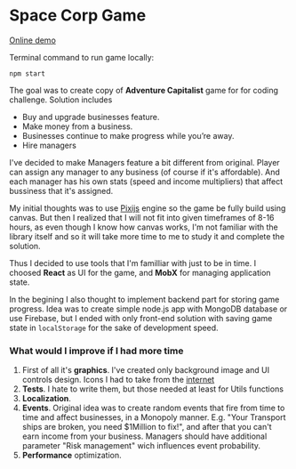 # Space Corp Game

[Online demo](https://space-corp-game.herokuapp.com/ "Online demo")

Terminal command to run game locally:
```
npm start
```

The goal was to create copy of **Adventure Capitalist** game for for coding challenge. Solution includes
- Buy and upgrade businesses feature.
- Make money from a business.
- Businesses continue to make progress while you’re away.
- Hire managers

I've decided to make Managers feature a bit different from original. Player can assign any manager to any business (of course if it's affordable). And each manager has his own stats (speed and income multipliers) that affect bussiness that it's assigned.

My initial thoughts was to use [Pixijs](https://www.pixijs.com/ "Pixijs") engine so the game be fully build using canvas. But then I realized that I will not fit into given timeframes of 8-16 hours, as even though I know how canvas works, I'm not familiar with the library itself and so it will take more time to me to study it and complete the solution.

Thus I decided to use tools that I'm familliar with just to be in time.
I choosed **React** as UI for the game, and **MobX** for managing application state.

In the begining I also thought to implement backend part for storing game progress. Idea was to create simple node.js app with MongoDB database or use Firebase, but I ended with only front-end solution with saving game state in `localStorage` for the sake of development speed.

### What would I improve if I had more time

1. First of all it's **graphics**. I've created only background image and UI controls design. Icons I had to take from the [internet](https://goodstuffnononsense.com/ "internet")
2. **Tests**. I hate to write them, but those needed at least for Utils functions
3. **Localization**.
4. **Events**. Original idea was to create random events that fire from time to time and affect businesses, in a Monopoly manner. E.g. "Your Transport ships are broken, you need $1Million to fix!", and after that you can't earn income from your business. Managers should have additional parameter "Risk management" wich influences event probability.
5. **Performance** optimization.
